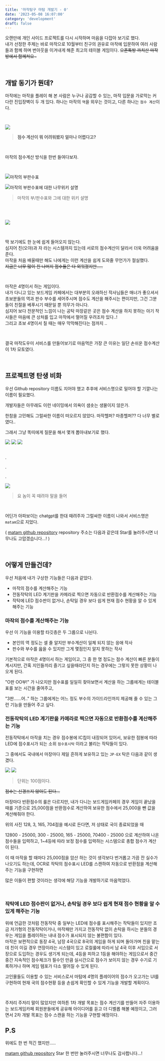 ```yaml
---
title: '마작탐구 마탐 개발기 - 0'
date: '2023-05-08 16:07:00'
category: 'development'
draft: false
---
```



오랜만에 개인 사이드 프로젝트를 다시 시작하며 마음을 다잡아 보기로 했다.  
내가 선정한 주제는 바로 마작으로 10월부터 친구의 권유로 마작에 입문하여 여러 사람들과 함께 하며 번아웃을 이겨내게 해준 최고의 테이블 게임이다.
~~오픈톡방 까치산 마작방에서 함께쳐요~~~

<br>

## 개발 동기가 뭔데?

마작에는 마작을 플레이 해 본 사람은 누구나 공감할 수 있는, 마작 입문을 가로막는 커다란 진입장벽이 두 개 있다.
하나는 마작의 `역`을 외우는 것이고, 다른 하나는 `점수 계산`이다.  

<br>

![](images/matam/whatthe.png)

> <b>점수 계산이 뭐 어려워봤자 얼마나 어렵다고?</b>

<br>

마작의 점수계산 방식을 한번 들여다보자.

<br>

![마작의 부판수표](images/matam/mahjong-point.png)

![마작의 부판수표에 대한 나무위키 설명](images/matam/mahjong-point-namu.png)
> 마작의 부/판수표와 그에 대한 위키 설명

<br><br>

![](images/matam/wtf.png)

<br>

딱 보기에도 한 눈에 쉽게 들어오지 않는다.  
심지어 친(오야)과 자 라는 시스템까지 있는데 서로의 점수계산이 달라서 더욱 어려움을 준다.  
마작을 처음 배울때만 해도 나에게는 이런 계산을 쉽게 도와줄 무언가가 절실했다.  
~~지금은 너무 많이 친 나머지 점수들은 다 외워졌지만.....~~  

<br>

마작은 4명이서 하는 게임이다.   
내가 다니고 있는 보드게임 카페에서는 대부분의 오래하신 작사님들은 매너가 좋으셔서 초보분들의 역과 판수 부수를 세어주시며 점수도 계산을 해주시는 편이지만, 그건 그분들이 친절을 베푸시기 때문일 뿐 의무가 아니다.  
심지어 보다 전문적인 느낌이 나는 공탁 마장같은 곳은 점수 계산을 하지 못하는 아기 작사들은 마음에 큰 상처를 입고 마작에서 멀어질 우려조차 있다..!  
그리고 초보 4명이서 칠 때는 매우 막막해진다는 점까지 ..

<br>

결국 마작도우미 서비스를 만들어보기로 마음먹은 가장 큰 이유는 일단 손쉬운 점수계산이 1차 모토였다.

<br>

## 프로젝트명 탄생 비화

우선 Github repository 이름도 지어야 했고 추후에 서비스명으로 밀어야 할 기깔나는 이름이 필요했다.

개발자들은 아무래도 이런 네이밍에서 의욕이 샘솟는 생물이지 않은가.

한참을 고민해도 그럴싸한 이름이 떠오르지 않았다. 마작헬퍼? 마종헬퍼?? 다 너무 별로였다..

그래서 그냥 똑띠에게 질문을 해서 몇개 뽑아내보기로 했다.

![](images/matam/1-1.png)
![](images/matam/1-2.png)
![](images/matam/1-3.png)

<br>
.

.

.

![](../tech/images/ai_kang.jpeg)
> 요 놈이 꼭 때려야 말을 들어

<br>

어딘가 아파보이는 chatgpt를 한대 때려주자 그럴싸한 이름이 나와서 서비스명은 `matam`으로 지었다.

( [matam github repository](https://github.com/jake920220/matam) repository 주소는 다음과 같은데 Star를 눌러주시면 너무나도 고맙겠습니다...! )

<br>

## 어떻게 만들건데?

우선 처음에 내가 구상한 기능들은 다음과 같았다.

- 마작의 점수를 계산해주는 기능
- 전동작탁의 LED 계기판을 카메라로 찍으면 자동으로 반환점수를 계산해주는 기능
- 작탁에 LED 점수판이 없거나, 손탁일 경우 보다 쉽게 현재 점수 현황을 알 수 있게 해주는 기능


### 마작의 점수를 계산해주는 기능

우선 이 기능을 이용할 타깃층은 두 그룹으로 나뉜다.

- 본인의 역 정도는 셀 줄 알지만 부수계산이 일체 되지 않는 응애 작사
- 판수와 부수를 읊을 수 있지만 그게 몇점인지 알지 못하는 작사

기본적으로 마작은 4명이서 하는 게임이고, 그 중 한 명 정도는 점수 계산이 빠른 분들이 계시지만,
간혹 지인들끼리 즐기고 싶을때라던지 하는 경우에는 그렇지 못한 상황이 나오게 된다.

"O판 OO부!" 가 나오지만 점수표를 일일히 찾아보면서 계산을 하는 그룹에게는 테이블표를 보는 시간을 줄여주고,

"3판......어.." 하는 그룹에게는 어느 정도 부수의 가이드라인까지 제공해 줄 수 있는 그런 기능을 만들어 주고 싶다.


### 전동작탁의 LED 계기판을 카메라로 찍으면 자동으로 반환점수를 계산해주는 기능

전동작탁에서 마작을 치는 경우 점수봉에 IC칩이 내장되어 있어서, 보유한 점봉에 따라 LED에 점수표시가 되는 소위 `점수표시탁` 이라고 불리는 작탁들이 있다.

그 중에서도 국내에서 마장마다 제일 흔하게 보유하고 있는 `JP-EX` 탁은 다음과 같이 생겼다.

![](images/matam/jum-1.jpeg)
![](images/matam/jum-2.jpeg)
> 단위는 100점이다.

~~점수는 신경쓰지 않아도 된다...~~

마장마다 반환점수의 룰은 다르지만, 내가 다니는 보드게임카페의 경우 게임이 끝났을 때를 기준으로 25,000점을 반환점수로 계산하여 보유한 점수에서
25,000을 뺀 값을 계산해줘야 한다.

위의 사진  128, 3, 165, 704점을 예시로 든다면, 저 상태로 국이 종료되었을 때

12800 - 25000, 300 - 25000, 165 - 25000, 70400 - 25000 으로 계산하여 나온 점수들을 입력하고, 1~4등에 따라 보정 점수를 입력하는 시스템으로 총합 점수가 계산이 된다.

이 때 마작을 할 때마다 25,000점을 암산 하는 것이 생각보다 번거롭고 가끔 잔 실수가 나오기도 하는데, OCR로 작탁의 점수표시 LED를 스캔하여 자동으로 반환점을 계산해주는 기능을 구현하면

많은 이들이 편할 것이라는 생각에 해당 기능을 개발하기로 마음먹었다.

<br>

### 작탁에 LED 점수판이 없거나, 손탁일 경우 보다 쉽게 현재 점수 현황을 알 수 있게 해주는 기능

위에 언급한 것처럼 전동작탁 중 일부는 LED에 점수를 표시해주는 작탁들이 있지만 조금 저가형의 전동작탁이거나, 마작패만 가지고 전동작탁 없이 손탁을 하시는 분들의 경우는 게임을 플레이하는 내내 점수가 표시되지 않는 불편함이 있다.   
마작은 보편적으로 동장 4국, 남장 4국으로 8국의 게임을 하게 되며 돌아가며 친을 맡는데 친이 이길 경우 연장이라는 시스템이 있고 로컬룰에 따라서 남 4국 이후 서입으로 서장으로 도입하는 경우도 생기게 되는데, 4등을 피하고 1등을
해야하는 게임으로서 중간 중간 지속적인 점수체크가 필수인 만큼 실시간으로 점수가 보이지 않는 경우 수기로 기록하거나 하며 게임 템포가 다소 떨어질 수 있게 된다.   

고인물들도 이용할 수 있는 서비스로서 마탐에 4명의 플레이어의 점수가 오고가는 UI를 구현하여 현재 국의 점수현황 등을 손쉽게 확인할 수 있게 기능을 개발할 계획이다.

<br>

주저리 주저리 말이 많았지만 여하튼 1차 개발 목표는 점수 계산기를 만들어 자주 이용하는 보드게임카페 회원분들에게 공유해 아이디어를 듣고 더 디벨롭 해볼 예정이고, 그러면서 2차 개발 목표는
점수 스캔을 하는 기능을 구현할 예정이다.


## P.S

위에도 한 번 적긴 했지만.....

[matam github repository](https://github.com/jake920220/matam) Star 한 번만 눌러주시면 너무나도 감사합니다...!

